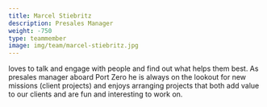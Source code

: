 ```yaml
---
title: Marcel Stiebritz
description: Presales Manager
weight: -750
type: teammember
image: img/team/marcel-stiebritz.jpg
---
```


loves to talk and engage with people and find out what helps them best. As presales
manager aboard Port Zero he is always on the lookout for new missions (client projects)
and enjoys arranging projects that both add value to our clients and are fun and
interesting to work on.

